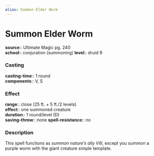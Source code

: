 ```yaml
---
alias: Summon Elder Worm
---
```


# Summon Elder Worm 

**source**:: Ultimate Magic pg. 240  
**school**:: conjuration (summoning)
**level**:: druid 9

### Casting 

**casting-time**:: 1 round  
**components**:: V, S

### Effect 

**range**:: close (25 ft. + 5 ft./2 levels)  
**effect**:: one summoned creature  
**duration**:: 1 round/level (D)  
**saving-throw**:: none
**spell-resistance**:: no

### Description 

This spell functions as *summon nature’s ally VIII*, except you summon a purple worm with the giant creature simple template.
